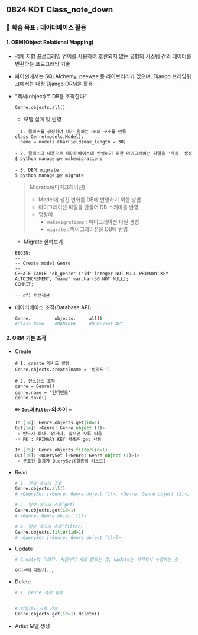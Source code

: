 ## 0824 KDT Class_note_down

### 🎯 학습 목표 : 데이터베이스 활용 

#### 1. ORM(Object Relational Mapping)

- 객체 지향 프로그래밍 언어를 사용하여 호환되지 않는 유형의 시스템 간의 데이터를 변환하는 프로그래밍 기술
- 파이썬에서는 SQLAIchemy, peewee 등 라이브러리가 있으며, Django 프레임워크에서는 내장 Django ORM을 활용

- "객체(object)로 DB를 조작한다"

  ```sqlite
  Genre.objects.all()
  ```

  - 모델 설계 및 반영

  ```sqlite
  - 1. 클래스를 생성하여 내가 원하는 DB의 구조를 만듦
  class Genre(models.Model):
  	name = models.CharField(max_length = 30)
  	
  - 2. 클래스의 내용으로 데이터베이스에 반영하기 위한 마이그레이션 파일을 '자동' 생성
  $ python manage.py makemigrations
  
  - 3. DB에 migrate
  $ python manage.py migrate
  ```

  > Migration(마이그레이션)
  >
  > - Model에 생긴 변화를 DB에 반영하기 위한 방법
  > - 마이그레이션 파일을 만들어 DB 스키마를 반영
  > - 명령어
  >   - `makemigrations` : 마이그레이션 파일 생성
  >   - `migrate` : 마이그레이션을 DB에 반영

  - Migrate 살펴보기

  ```sqlite
  BEGIN;
  --
  -- Create model Genre
  -- 
  CREATE TABLE "db_genre" ("id" integer NOT NULL PRIMARY KEY AUTOINCREMENT, "name" varchar(30 NOT NULL);
  COMMIT;
  
  -- cf) 트랜잭션
  ```

- 데이터베이스 조작(Database API)

  ```bash
  Genre.         objects.     all()
  #Class Name    #MANAGER     #QuerySet API
  ```

  

#### 2. ORM 기본 조작

- Create

  ```sqlite
  # 1. create 메서드 활용
  Genre.objects.create(name = '발라드')
  
  # 2. 인스턴스 조작
  genre = Genre()
  genre.name = '인디밴드'
  genre.save()
  ```

  **✏️ `Get`과 `Filter`의 차이** ⭐️

  ```PYTHON
  In [14]: Genre.objects.get(id=1)
  Out[14]: <Genre: Genre object (1)>
  -> 반드시 하나. 없거나, 많으면 오류 띄움
  -> PK : PRIMARY KEY 사용은 get 사용
  
  In [15]: Genre.objects.filter(id=1)
  Out[15]: <QuerySet [<Genre: Genre object (1)>]>
  -> 무조건 결과가 QuerySet(일종의 리스트)
  ```

- Read

  ```python
  # 1. 전체 데이터 조회
  Genre.objects.all()
  # <QuerySet [<Genre: Genre object (1)>, <Genre: Genre object (2)>, <Genre: Genre object (3)>]>
  
  # 2. 일부 데이터 조회(get)
  Genre.objects.get(id=1)
  # <Genre: Genre object (1)>
  
  # 3. 일부 데이터 조회(filter)
  Genre.objects.filter(id=1)
  # <QuerySet [<Genre: Genre object (1)>]>
  ```

- Update

  ```python
  # Create와 다르다. 처음부터 새로 만드는 것, Update는 가져와서 수정하는 것
  
  여기부터 재필기,,,
  ```

- Delete

  ```python
  # 1. genre 객체 활용
  
  
  # 이렇게도 사용 가능
  Genre.objects.get(id=1).delete()
  ```

- Artist 모델 생성

